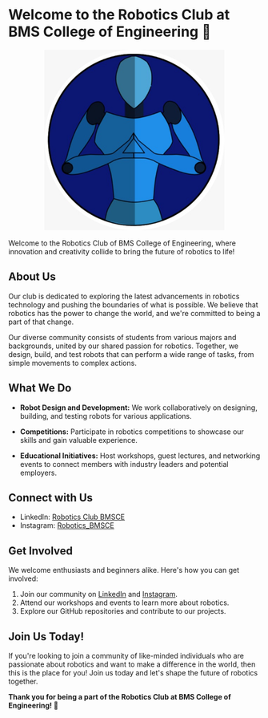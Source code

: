 # Welcome to the Robotics Club at BMS College of Engineering 🤖

<p align="center">
  <img src="profile/logo.jpeg" alt="Robotics Club Image" width="360px">
</p>

Welcome to the Robotics Club of BMS College of Engineering, where innovation and creativity collide to bring the future of robotics to life!

## About Us

Our club is dedicated to exploring the latest advancements in robotics technology and pushing the boundaries of what is possible. We believe that robotics has the power to change the world, and we're committed to being a part of that change.

Our diverse community consists of students from various majors and backgrounds, united by our shared passion for robotics. Together, we design, build, and test robots that can perform a wide range of tasks, from simple movements to complex actions.

## What We Do

- **Robot Design and Development:** We work collaboratively on designing, building, and testing robots for various applications.
  
- **Competitions:** Participate in robotics competitions to showcase our skills and gain valuable experience.

- **Educational Initiatives:** Host workshops, guest lectures, and networking events to connect members with industry leaders and potential employers.

## Connect with Us

- LinkedIn: [Robotics Club BMSCE](https://www.linkedin.com/company/robotics-club-bmsce/)
- Instagram: [Robotics_BMSCE](https://www.instagram.com/robotics_bmsce/?hl=en)

## Get Involved

We welcome enthusiasts and beginners alike. Here's how you can get involved:

1. Join our community on [LinkedIn](https://www.linkedin.com/company/robotics-club-bmsce/) and [Instagram](https://www.instagram.com/robotics_bmsce/?hl=en).
2. Attend our workshops and events to learn more about robotics.
3. Explore our GitHub repositories and contribute to our projects.

## Join Us Today!

If you're looking to join a community of like-minded individuals who are passionate about robotics and want to make a difference in the world, then this is the place for you! Join us today and let's shape the future of robotics together.

**Thank you for being a part of the Robotics Club at BMS College of Engineering! 🚀**
